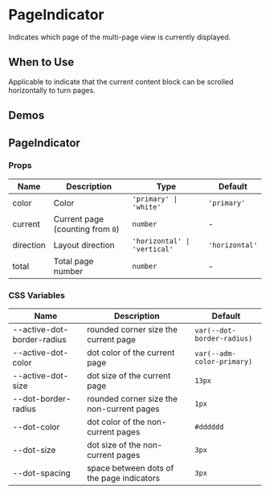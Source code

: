 # PageIndicator

Indicates which page of the multi-page view is currently displayed.

## When to Use

Applicable to indicate that the current content block can be scrolled horizontally to turn pages.

## Demos

<code src="./demos/demo1.tsx"></code>

## PageIndicator

### Props

| Name      | Description                      | Type                         | Default        |
| --------- | -------------------------------- | ---------------------------- | -------------- |
| color     | Color                            | `'primary' \| 'white'`       | `'primary'`    |
| current   | Current page (counting from `0`) | `number`                     | -              |
| direction | Layout direction                 | `'horizontal' \| 'vertical'` | `'horizontal'` |
| total     | Total page number                | `number`                     | -              |

### CSS Variables

| Name | Description | Default |
| --- | --- | --- |
| --active-dot-border-radius | rounded corner size the current page | `var(--dot-border-radius)` |
| --active-dot-color | dot color of the current page | `var(--adm-color-primary)` |
| --active-dot-size | dot size of the current page | `13px` |
| --dot-border-radius | rounded corner size the non-current pages | `1px` |
| --dot-color | dot color of the non-current pages | `#dddddd` |
| --dot-size | dot size of the non-current pages | `3px` |
| --dot-spacing | space between dots of the page indicators | `3px` |
